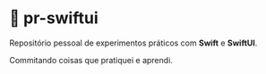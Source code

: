 # 🧪 pr-swiftui

Repositório pessoal de experimentos práticos com **Swift** e **SwiftUI**.

Commitando coisas que pratiquei e aprendi.
